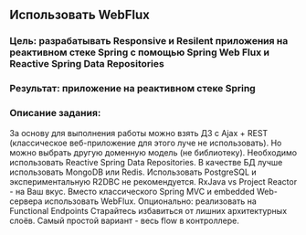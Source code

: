 ## Использовать WebFlux
### Цель: разрабатывать Responsive и Resilent приложения на реактивном стеке Spring c помощью Spring Web Flux и Reactive Spring Data Repositories
### Результат: приложение на реактивном стеке Spring
### Описание задания:
За основу для выполнения работы можно взять ДЗ с Ajax + REST (классическое веб-приложение для этого луче не использовать).
Но можно выбрать другую доменную модель (не библиотеку).
Необходимо использовать Reactive Spring Data Repositories.
В качестве БД лучше использовать MongoDB или Redis. Использовать PostgreSQL и экспериментальную R2DBC не рекомендуется.
RxJava vs Project Reactor - на Ваш вкус.
Вместо классического Spring MVC и embedded Web-сервера использовать WebFlux.
Опционально: реализовать на Functional Endpoints
Старайтесь избавиться от лишних архитектурных слоёв. Самый простой вариант - весь flow в контроллере.